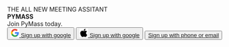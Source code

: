 <!DOCTYPE html>
<html>
  <head>
    <title>
      PyMass
    </title>
	<style>

.split {
  height: 100%;
  width: 50%;
  position: fixed;
  z-index: 1;
  top: 0;
  overflow-x: hidden;
  padding-top: 20px;
}

.left {
  left: 0;
  background: URL(istockphoto-1226985345-170667a.jpg);
  background-repeat: no-repeat;
  background-size: cover;
	
}

.right {
  right: 0;
  background: URL(black.png);
  background-repeat: no-repeat;
  background-size: cover;
}


.leftmost {
    font-family: ;
    position: absolute;
    bottom: 80px;
    left: 60px;
    font-size: 120px;
    color: white;
}

.rightmost{
    font-family:;
    position: absolute;
    top: 180px;
    left: 80px;
    font-size: 60px;
    color: lightgray;
    font-weight: bold;
}

.firsttext{
    font-family: ;
    position: absolute;
    bottom:200px;
    left: 60px;
    font-size: 40px;
    color: white;
    font-weight: bolder;
}

.buttongoogle{
    background-color: white;
    width: 300px;
    height: 60px;
    font-family:;
    position: absolute;
    top: 300px;
    left: 80px;
    font-size: 20px;
    color: black;
    text-align: center;
    font-weight: bold;
    border-radius:30px;  
}

.buttonapple{
    background-color: white;
    width: 300px;
    height: 60px;
    font-family:;
    position: absolute;
    top: 380px;
    left: 80px;
    font-size: 20px;
    color: black;
    text-align: center;
    font-weight: bold;
    border-radius: 30px;  
}

.buttonnumber{
    background-color: white;
    width: 300px;
    height: 60px;
    font-family:;
    position: absolute;
    top: 460px;
    left: 80px;
    font-size: 20px;
    color: white;
    text-align: center;
    font-weight: bold;
    border-radius: 30px;  
}

.secpage{
    text-decoration: none;
    background-color: white;
    font-size: 20px;
    color: black;
    text-align: center;
    font-weight: bold;
}

</style>

  </head>

  <body>


  <div class="split left">
  <div class="firsttext">THE ALL NEW MEETING ASSITANT</div>  
  <div class="centered">
    <article class="leftmost"><b>PYMASS</b></article>
  </div>
</div>

<div class="split right">
  <div class="centered">
    <article class="rightmost">Join PyMass today.</article>
  </div>
  <button class="buttongoogle"><img src="google.png" height="20px"><a href="secondpage.html" class="secpage">	Sign up with google</a></button>
  <button class="buttonapple"><img src="apple.png" height="20px"><a href="secondpage.html" class="secpage">		Sign up with google</a></button>
  <button class="buttonnumber"><a href="secondpage.html" class="secpage">  Sign up with phone or email</a></button>


</div>
  </body>
</html>
